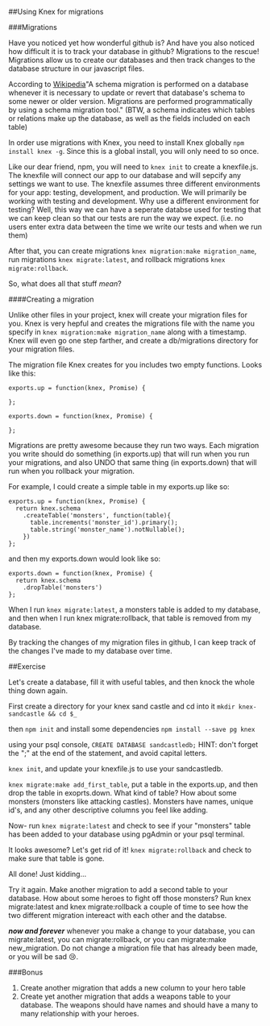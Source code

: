 ##Using Knex for migrations

###Migrations

Have you noticed yet how wonderful github is? And have you also noticed how difficult it is to track your database in github? Migrations to the rescue! Migrations allow us to create our databases and then track changes to the database structure in our javascript files.

According to [Wikipedia](https://en.wikipedia.org/wiki/Schema_migration)"A schema migration is performed on a database whenever it is necessary to update or revert that database's schema to some newer or older version. Migrations are performed programmatically by using a schema migration tool." (BTW, a schema indicates which tables or relations make up the database, as well as the fields included on each table)

In order use migrations with Knex, you need to install Knex globally `npm install knex -g`. Since this is a global install, you will only need to so once.

Like our dear friend, npm, you will need to `knex init` to create a knexfile.js. The knexfile will connect our app to our database and will sepcify any settings we want to use. The knexfile assumes three different environments for your app: testing, development, and production. We will primarily be working with testing and development. Why use a different environment for testing? Well, this way we can have a seperate databse used for testing that we can keep clean so that our tests are run the way we expect. (i.e. no users enter extra data between the time we write our tests and when we run them)

After that, you can create migrations `knex migration:make migration_name`, run migrations `knex migrate:latest`, and rollback migrations `knex migrate:rollback`.

So, what does all that stuff *mean*? 

####Creating a migration

Unlike other files in your project, knex will create your migration files for  you. Knex is very hepful and creates the migrations file with the name you specify in `knex migration:make migration_name` along with a timestamp. Knex will even go one step farther, and create a db/migrations directory for your migration files.

The migration file Knex creates for you includes two empty functions.
Looks like this:

```
exports.up = function(knex, Promise) {
  
};

exports.down = function(knex, Promise) {
  
};
```
Migrations are pretty awesome because they run two ways. Each migration you write should do something (in exports.up) that will run when you run your migrations, and also UNDO that same thing (in exports.down) that will run when you rollback your migration.

For example, I could create  a simple table in my exports.up  like so:
```
exports.up = function(knex, Promise) {
  return knex.schema
    .createTable('monsters', function(table){
      table.increments('monster_id').primary();
      table.string('monster_name').notNullable();
    })
};
```

and then my exports.down would look like so:
```
exports.down = function(knex, Promise) {
  return knex.schema
    .dropTable('monsters')
};
```

When I run `knex migrate:latest`, a monsters table is added to my database, and then when I run knex migrate:rollback, that table is removed from my database.

By tracking the changes of my migration files in github, I can keep track of the changes I've made to my database over time.

##Exercise

Let's create a database, fill it with useful tables, and then knock the whole thing down again.

First create a directory for your knex sand castle and cd into it
```mkdir knex-sandcastle && cd $_```

then `npm init` and install some dependencies
`npm install --save pg knex`

using your psql console, `CREATE DATABASE sandcastledb;` 
HINT: don't forget the ";" at the end of the statement, and avoid capital letters.

`knex init`, and update your knexfile.js to use your sandcastledb.

`knex migrate:make add_first_table`, put a table in the exports.up, and then drop the table in exoprts.down. What kind of table? How about some monsters (monsters like attacking castles). Monsters have names, unique id's, and any other descriptive columns you feel like adding.

Now- run `knex migrate:latest` and check to see if your "monsters" table has been added to your database using pgAdmin or your psql terminal.

It looks awesome? Let's get rid of it! `knex migrate:rollback` and check to make sure that table is gone.

All done!
Just kidding... 

Try it again. Make another migration to add a second table to your database. How about some heroes to fight off those monsters? Run knex migrate:latest and knex migrate:rollback a couple of time to see how the two different migration intereact with each other and the databse.

***now and forever*** whenever you make a change to your database, you can migrate:latest, you can migrate:rollback, or you can migrate:make new_migration. Do not change a migration file that has already been made, or you will be sad 😢.

###Bonus
1. Create another migration that adds a new column to your hero table
1. Create yet another migration that adds a weapons table to your database. The weapons should have names and should have a many to many relationship with your heroes.

